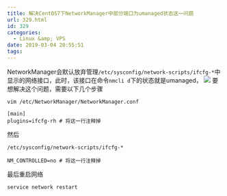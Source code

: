 ```yaml
---
title: 解决CentOS7下NetworkManager中部分端口为umanaged状态这一问题
url: 329.html
id: 329
categories:
  - Linux &amp; VPS
date: 2019-03-04 20:55:51
tags:
---
```


NetworkManager会默认放弃管理`/etc/sysconfig/network-scripts/ifcfg-*`中显示的网络接口，此时，该接口在命令`nmcli d`下的状态就是umanaged， ![](https://blog.fromling.com/wp-content/uploads/2019/03/3ffc0d6b7b06ad28a461c601f1d6fc21.png) 要想解决这个问题，需要以下几个步骤

    vim /etc/NetworkManager/NetworkManager.conf
    
    [main]
    plugins=ifcfg-rh # 将这一行注释掉
    

然后

    /etc/sysconfig/network-scripts/ifcfg-*
    
    NM_CONTROLLED=no # 将这一行注释掉
    

最后重启网络

    service network restart